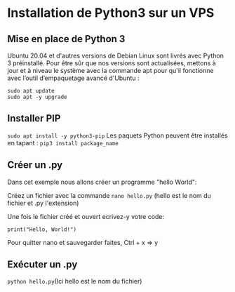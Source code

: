 # Installation de Python3 sur un VPS

## Mise en place de Python 3

Ubuntu 20.04 et d'autres versions de Debian Linux sont livrés avec Python 3 préinstallé. Pour être sûr que nos versions sont actualisées, mettons à jour et à niveau le système avec la commande apt pour qu'il fonctionne avec l’outil d’empaquetage avancé d'Ubuntu :

```
sudo apt update
sudo apt -y upgrade
```
## Installer PIP

```sudo apt install -y python3-pip```
Les paquets Python peuvent être installés en tapant :
```pip3 install package_name```

## Créer un .py

Dans cet exemple nous allons créer un programme "hello World":

Créez un fichier avec la commande `nano hello.py` (hello est le nom du fichier et .py l'extension)

Une fois le fichier créé et ouvert ecrivez-y votre code:

```print("Hello, World!")```

Pour quitter nano et sauvegarder faites, Ctrl + x => y

## Exécuter un .py
 ```python hello.py```(Ici hello est le nom du fichier)
 

